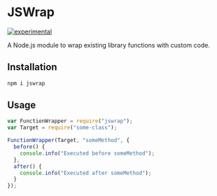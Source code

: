 # JSWrap

[![experimental](http://badges.github.io/stability-badges/dist/experimental.svg)](http://github.com/badges/stability-badges)

A Node.js module to wrap existing library functions with custom code.

## Installation

```sh
npm i jswrap
```

## Usage

```javascript
var FunctionWrapper = require("jswrap");
var Target = require("some-class");

FunctionWrapper(Target, "someMethod", {
  before() {
    console.info("Executed before someMethod");
  },
  after() {
    console.info("Executed after someMethod");
  }
});
```

